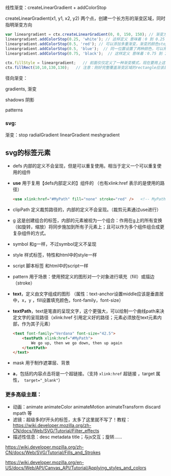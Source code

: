 线性渐变：createLinearGradient + addColorStop

createLinearGradient(x1, y1, x2, y2)  两个点，创建一个长方形的渐变区域，同时指明渐变方向

``` js
var lineargradient = ctx.createLinearGradient(0, 0, 150, 150); // 渐变方向是右下方
lineargradient.addColorStop(0.25, 'white'); // 这样定义 意味着：0 到 0.25 都是白色。
lineargradient.addColorStop(0.5, 'red'); // 可以添加多重渐变，渐变的颜色stop（这比css简单一些）
lineargradient.addColorStop(0.5, 'blue');  // 同一位置设置了两种颜色，可以用来实现突变的效果。这时书写的顺序将变得重要！
lineargradient.addColorStop(0.75, 'black');  // 这样定义 意味着：0.75 到 1 都是黑色
    
ctx.fillStyle = lineargradient;   // 前面仅仅定义了一种渐变模式，现在要用上这个渐变！strokeStyle或fillStyle可以接受渐变对象。
ctx.fillRect(10,10,130,130);   // 注意：刚好完整覆盖渐变区域的rectangle应该是 ctx.fillRect(0,0,150,150);
```

径向渐变：

gradients,  渐变

shadows   阴影

 patterns 

### svg:

渐变：stop  radialGradient    linearGradient  meshgradient



## svg的标签元素

* defs   内部的定义不会呈现，但是可以重复使用。相当于定义一个可以重复使用的组件

* **use**   用于复用【defs内部定义的】组件的 （也有xlink:href 表示的是使用的路径）

  ```html
  <use xlink:href="#MyPath" fill="none" stroke="red" />   <!-- MyPath 是某个路径元素（如path）的id -->
  ```

* clipPath   定义裁剪路径的，内部的定义不会呈现。（裁剪元素通过use进行）

* g   这是创建组合的标签，内部的元素被视为一个组合：作用在g上的所有变换（如旋转，缩放）将同步施加到所有子元素上；且可以作为多个组件组合成更复杂组件的方式。

* symbol   和g一样，不过symbol定义不呈现

* style   样式标签，特性和html中的style一样

* script    脚本标签  和html中的script一样

* pattern    用于场景：使用预定义的图形对一个对象进行填充（fill）或描边（stroke）



* **text**，定义由文字组成的图形 （属性：text-anchor设置middle应该是垂直居中，x，y ，fill设置填充颜色，font-family，font-size）

* **textPath**，text是笔直的呈现文字，这个更强大，可以绘制一个曲线path来决定文字的呈现路径（xlink:href 引用定义好的路径；元素必须放在text元素内部，作为其子元素）

  ```html
  <text font-family="Verdana" font-size="42.5">
      <textPath xlink:href="#MyPath">
          We go up, then we go down, then up again
      </textPath>
  </text>
  ```

* mask  用于制作遮罩层、背景

* **a**，包括的内容点击将是一个超链接。（支持 ` xlink:href ` 超链接 ，target 属性，` target="_blank"`）



### 更多高级主题：

* 动画：animate    animateColor   animateMotion   animateTransform   discard   mpath  等
* 滤镜：超级多的f开头的标签，太多了这里就不写了！教程：https://wiki.developer.mozilla.org/zh-CN/docs/Web/SVG/Tutorial/Filter_effects 
* 描述性信息：desc   metadata    title；与js交互；旋转……



https://wiki.developer.mozilla.org/zh-CN/docs/Web/SVG/Tutorial/Fills_and_Strokes

https://wiki.developer.mozilla.org/en-US/docs/Web/API/Canvas_API/Tutorial/Applying_styles_and_colors



## 